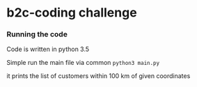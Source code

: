 # b2c-coding challenge

### Running the code

Code is written in python 3.5

Simple run the main file via common `python3 main.py`

it prints the list of customers within 100 km of given coordinates
